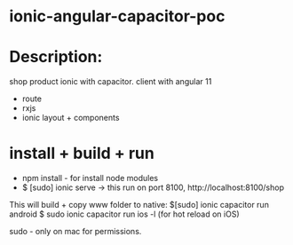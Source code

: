 # ionic-angular-capacitor-poc

# Description:

shop product
ionic with capacitor.
client with angular 11

- route
- rxjs
- ionic layout + components

# install + build + run

- npm install - for install node modules
- $ [sudo] ionic serve -> this run on port 8100, http://localhost:8100/shop

This will build + copy www folder to native:
$[sudo] ionic capacitor run android 
$ sudo ionic capacitor run ios -l (for hot reload on iOS)

sudo - only on mac for permissions.
